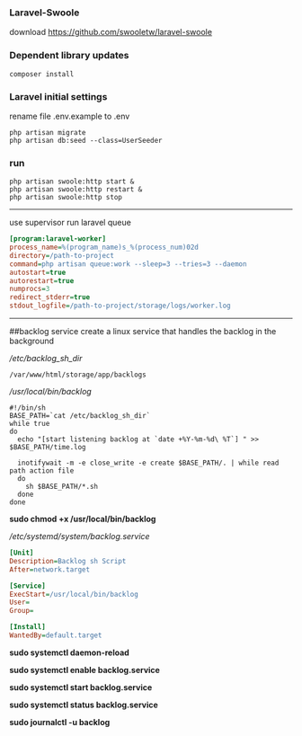 ### Laravel-Swoole
download https://github.com/swooletw/laravel-swoole

### Dependent library updates
```
composer install
```

### Laravel initial settings
rename file .env.example to .env
```
php artisan migrate
php artisan db:seed --class=UserSeeder
```

### run
```
php artisan swoole:http start &
php artisan swoole:http restart &
php artisan swoole:http stop
```

---------
use supervisor run laravel queue

```ini
[program:laravel-worker]
process_name=%(program_name)s_%(process_num)02d
directory=/path-to-project
command=php artisan queue:work --sleep=3 --tries=3 --daemon
autostart=true
autorestart=true
numprocs=3
redirect_stderr=true
stdout_logfile=/path-to-project/storage/logs/worker.log
```

---------
##backlog service
create a linux service that handles the backlog in the background

*/etc/backlog_sh_dir*
```
/var/www/html/storage/app/backlogs
```

*/usr/local/bin/backlog*
```shell
#!/bin/sh
BASE_PATH=`cat /etc/backlog_sh_dir`
while true
do
  echo "[start listening backlog at `date +%Y-%m-%d\ %T`] " >> $BASE_PATH/time.log

  inotifywait -m -e close_write -e create $BASE_PATH/. | while read path action file
  do
    sh $BASE_PATH/*.sh
  done
done
```
**sudo chmod +x /usr/local/bin/backlog**

*/etc/systemd/system/backlog.service*

```ini
[Unit]
Description=Backlog sh Script
After=network.target

[Service]
ExecStart=/usr/local/bin/backlog
User=
Group=

[Install]
WantedBy=default.target
```

**sudo systemctl daemon-reload**

**sudo systemctl enable backlog.service**

**sudo systemctl start backlog.service**

**sudo systemctl status backlog.service**

**sudo journalctl -u backlog**

